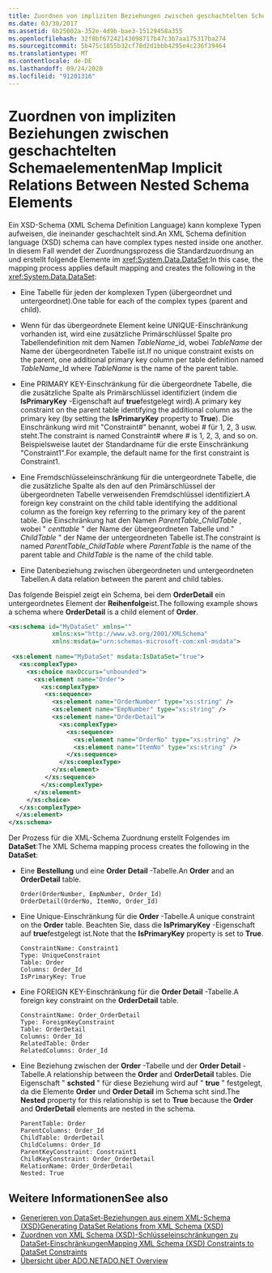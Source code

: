```yaml
---
title: Zuordnen von impliziten Beziehungen zwischen geschachtelten Schemaelementen
ms.date: 03/30/2017
ms.assetid: 6b25002a-352e-4d9b-bae3-15129458a355
ms.openlocfilehash: 32f8bf67242143098717b47c3b7aa175317ba274
ms.sourcegitcommit: 5b475c1855b32cf78d2d1bbb4295e4c236f39464
ms.translationtype: MT
ms.contentlocale: de-DE
ms.lasthandoff: 09/24/2020
ms.locfileid: "91201316"
---
```

# <a name="map-implicit-relations-between-nested-schema-elements"></a><span data-ttu-id="a514f-102">Zuordnen von impliziten Beziehungen zwischen geschachtelten Schemaelementen</span><span class="sxs-lookup"><span data-stu-id="a514f-102">Map Implicit Relations Between Nested Schema Elements</span></span>

<span data-ttu-id="a514f-103">Ein XSD-Schema (XML Schema Definition Language) kann komplexe Typen aufweisen, die ineinander geschachtelt sind.</span><span class="sxs-lookup"><span data-stu-id="a514f-103">An XML Schema definition language (XSD) schema can have complex types nested inside one another.</span></span> <span data-ttu-id="a514f-104">In diesem Fall wendet der Zuordnungsprozess die Standardzuordnung an und erstellt folgende Elemente im <xref:System.Data.DataSet>:</span><span class="sxs-lookup"><span data-stu-id="a514f-104">In this case, the mapping process applies default mapping and creates the following in the <xref:System.Data.DataSet>:</span></span>  
  
- <span data-ttu-id="a514f-105">Eine Tabelle für jeden der komplexen Typen (übergeordnet und untergeordnet).</span><span class="sxs-lookup"><span data-stu-id="a514f-105">One table for each of the complex types (parent and child).</span></span>  
  
- <span data-ttu-id="a514f-106">Wenn für das übergeordnete Element keine UNIQUE-Einschränkung vorhanden ist, wird eine zusätzliche Primärschlüssel Spalte pro Tabellendefinition mit dem Namen *TableName*_id, wobei *TableName* der Name der übergeordneten Tabelle ist.</span><span class="sxs-lookup"><span data-stu-id="a514f-106">If no unique constraint exists on the parent, one additional primary key column per table definition named *TableName*_Id where *TableName* is the name of the parent table.</span></span>  
  
- <span data-ttu-id="a514f-107">Eine PRIMARY KEY-Einschränkung für die übergeordnete Tabelle, die die zusätzliche Spalte als Primärschlüssel identifiziert (indem die **IsPrimaryKey** -Eigenschaft auf **true**festgelegt wird).</span><span class="sxs-lookup"><span data-stu-id="a514f-107">A primary key constraint on the parent table identifying the additional column as the primary key (by setting the **IsPrimaryKey** property to **True**).</span></span> <span data-ttu-id="a514f-108">Die Einschränkung wird mit "Constraint\#" benannt, wobei \# für 1, 2, 3 usw. steht.</span><span class="sxs-lookup"><span data-stu-id="a514f-108">The constraint is named Constraint\# where \# is 1, 2, 3, and so on.</span></span> <span data-ttu-id="a514f-109">Beispielsweise lautet der Standardname für die erste Einschränkung "Constraint1".</span><span class="sxs-lookup"><span data-stu-id="a514f-109">For example, the default name for the first constraint is Constraint1.</span></span>  
  
- <span data-ttu-id="a514f-110">Eine Fremdschlüsseleinschränkung für die untergeordnete Tabelle, die die zusätzliche Spalte als den auf den Primärschlüssel der übergeordneten Tabelle verweisenden Fremdschlüssel identifiziert.</span><span class="sxs-lookup"><span data-stu-id="a514f-110">A foreign key constraint on the child table identifying the additional column as the foreign key referring to the primary key of the parent table.</span></span> <span data-ttu-id="a514f-111">Die Einschränkung hat den Namen *ParentTable_ChildTable* , wobei " *centtable* " der Name der übergeordneten Tabelle und " *ChildTable* " der Name der untergeordneten Tabelle ist.</span><span class="sxs-lookup"><span data-stu-id="a514f-111">The constraint is named *ParentTable_ChildTable* where *ParentTable* is the name of the parent table and *ChildTable* is the name of the child table.</span></span>  
  
- <span data-ttu-id="a514f-112">Eine Datenbeziehung zwischen übergeordneten und untergeordneten Tabellen.</span><span class="sxs-lookup"><span data-stu-id="a514f-112">A data relation between the parent and child tables.</span></span>  
  
 <span data-ttu-id="a514f-113">Das folgende Beispiel zeigt ein Schema, bei dem **OrderDetail** ein untergeordnetes Element der **Reihenfolge**ist.</span><span class="sxs-lookup"><span data-stu-id="a514f-113">The following example shows a schema where **OrderDetail** is a child element of **Order**.</span></span>  
  
```xml  
<xs:schema id="MyDataSet" xmlns=""
            xmlns:xs="http://www.w3.org/2001/XMLSchema"
            xmlns:msdata="urn:schemas-microsoft-com:xml-msdata">  
  
 <xs:element name="MyDataSet" msdata:IsDataSet="true">  
   <xs:complexType>  
     <xs:choice maxOccurs="unbounded">  
       <xs:element name="Order">  
         <xs:complexType>  
          <xs:sequence>  
            <xs:element name="OrderNumber" type="xs:string" />  
            <xs:element name="EmpNumber" type="xs:string" />  
            <xs:element name="OrderDetail">  
              <xs:complexType>  
                <xs:sequence>  
                  <xs:element name="OrderNo" type="xs:string" />  
                  <xs:element name="ItemNo" type="xs:string" />  
                </xs:sequence>  
              </xs:complexType>  
            </xs:element>  
          </xs:sequence>  
         </xs:complexType>  
       </xs:element>  
     </xs:choice>  
   </xs:complexType>  
  </xs:element>  
</xs:schema>  
```  
  
 <span data-ttu-id="a514f-114">Der Prozess für die XML-Schema Zuordnung erstellt Folgendes im **DataSet**:</span><span class="sxs-lookup"><span data-stu-id="a514f-114">The XML Schema mapping process creates the following in the **DataSet**:</span></span>  
  
- <span data-ttu-id="a514f-115">Eine **Bestellung** und eine **Order Detail** -Tabelle.</span><span class="sxs-lookup"><span data-stu-id="a514f-115">An **Order** and an **OrderDetail** table.</span></span>  
  
    ```text  
    Order(OrderNumber, EmpNumber, Order_Id)  
    OrderDetail(OrderNo, ItemNo, Order_Id)  
    ```  
  
- <span data-ttu-id="a514f-116">Eine Unique-Einschränkung für die **Order** -Tabelle.</span><span class="sxs-lookup"><span data-stu-id="a514f-116">A unique constraint on the **Order** table.</span></span> <span data-ttu-id="a514f-117">Beachten Sie, dass die **IsPrimaryKey** -Eigenschaft auf **true**festgelegt ist.</span><span class="sxs-lookup"><span data-stu-id="a514f-117">Note that the **IsPrimaryKey** property is set to **True**.</span></span>  
  
    ```text  
    ConstraintName: Constraint1  
    Type: UniqueConstraint  
    Table: Order  
    Columns: Order_Id
    IsPrimaryKey: True  
    ```  
  
- <span data-ttu-id="a514f-118">Eine FOREIGN KEY-Einschränkung für die **Order Detail** -Tabelle.</span><span class="sxs-lookup"><span data-stu-id="a514f-118">A foreign key constraint on the **OrderDetail** table.</span></span>  
  
    ```text  
    ConstraintName: Order_OrderDetail  
    Type: ForeignKeyConstraint  
    Table: OrderDetail  
    Columns: Order_Id
    RelatedTable: Order  
    RelatedColumns: Order_Id
    ```  
  
- <span data-ttu-id="a514f-119">Eine Beziehung zwischen der **Order** -Tabelle und der **Order Detail** -Tabelle.</span><span class="sxs-lookup"><span data-stu-id="a514f-119">A relationship between the **Order** and **OrderDetail** tables.</span></span> <span data-ttu-id="a514f-120">Die Eigenschaft " **schsted** " für diese Beziehung wird auf " **true** " festgelegt, da die Elemente **Order** und **Order Detail** im Schema scht sind.</span><span class="sxs-lookup"><span data-stu-id="a514f-120">The **Nested** property for this relationship is set to **True** because the **Order** and **OrderDetail** elements are nested in the schema.</span></span>  
  
    ```text  
    ParentTable: Order  
    ParentColumns: Order_Id
    ChildTable: OrderDetail  
    ChildColumns: Order_Id
    ParentKeyConstraint: Constraint1  
    ChildKeyConstraint: Order_OrderDetail  
    RelationName: Order_OrderDetail  
    Nested: True  
    ```  
  
## <a name="see-also"></a><span data-ttu-id="a514f-121">Weitere Informationen</span><span class="sxs-lookup"><span data-stu-id="a514f-121">See also</span></span>

- [<span data-ttu-id="a514f-122">Generieren von DataSet-Beziehungen aus einem XML-Schema (XSD)</span><span class="sxs-lookup"><span data-stu-id="a514f-122">Generating DataSet Relations from XML Schema (XSD)</span></span>](generating-dataset-relations-from-xml-schema-xsd.md)
- [<span data-ttu-id="a514f-123">Zuordnen von XML Schema (XSD)-Schlüsseleinschränkungen zu DataSet-Einschränkungen</span><span class="sxs-lookup"><span data-stu-id="a514f-123">Mapping XML Schema (XSD) Constraints to DataSet Constraints</span></span>](mapping-xml-schema-xsd-constraints-to-dataset-constraints.md)
- [<span data-ttu-id="a514f-124">Übersicht über ADO.NET</span><span class="sxs-lookup"><span data-stu-id="a514f-124">ADO.NET Overview</span></span>](../ado-net-overview.md)
